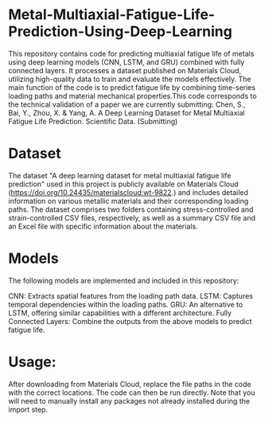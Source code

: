 # Metal-Multiaxial-Fatigue-Life-Prediction-Using-Deep-Learning
This repository contains code for predicting multiaxial fatigue life of metals using deep learning models (CNN, LSTM, and GRU) combined with fully connected layers. It processes a dataset published on Materials Cloud, utilizing high-quality data to train and evaluate the models effectively. The main function of the code is to predict fatigue life by combining time-series loading paths and material mechanical properties.This code corresponds to the technical validation of a paper we are currently submitting: 
Chen, S., Bai, Y., Zhou, X. & Yang, A. A Deep Learning Dataset for Metal Multiaxial Fatigue Life Prediction. Scientific Data. (Submitting)
# Dataset
The dataset "A deep learning dataset for metal multiaxial fatigue life prediction" used in this project is publicly available on Materials Cloud (https://doi.org/10.24435/materialscloud:wt-9822.) and includes detailed information on various metallic materials and their corresponding loading paths. The dataset comprises two folders containing stress-controlled and strain-controlled CSV files, respectively, as well as a summary CSV file and an Excel file with specific information about the materials.
# Models
The following models are implemented and included in this repository:

CNN: Extracts spatial features from the loading path data.
LSTM: Captures temporal dependencies within the loading paths.
GRU: An alternative to LSTM, offering similar capabilities with a different architecture.
Fully Connected Layers: Combine the outputs from the above models to predict fatigue life.

# Usage: 
After downloading from Materials Cloud, replace the file paths in the code with the correct locations. The code can then be run directly. Note that you will need to manually install any packages not already installed during the import step.
